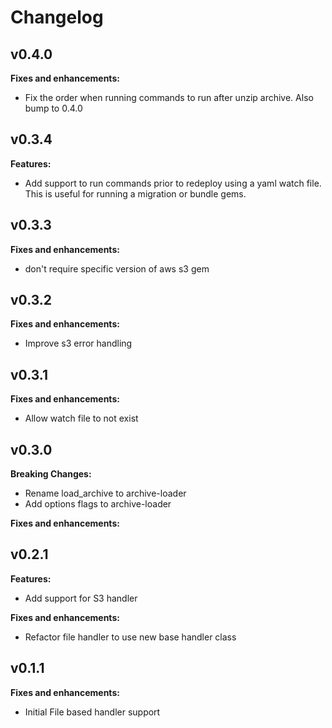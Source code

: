 # Changelog

## v0.4.0

**Fixes and enhancements:**

- Fix the order when running commands to run after unzip archive. Also bump to 0.4.0


## v0.3.4

**Features:**

- Add support to run commands prior to redeploy using a yaml watch file. This is useful for running a migration or bundle gems.

## v0.3.3

**Fixes and enhancements:**

- don't require specific version of aws s3 gem

## v0.3.2

**Fixes and enhancements:**

- Improve s3 error handling

## v0.3.1

**Fixes and enhancements:**

- Allow watch file to not exist


## v0.3.0

**Breaking Changes:**
- Rename load_archive to archive-loader
- Add options flags to archive-loader

**Fixes and enhancements:**

## v0.2.1

**Features:**

- Add support for S3 handler

**Fixes and enhancements:**

- Refactor file handler to use new base handler class

## v0.1.1

**Fixes and enhancements:**

- Initial File based handler support
